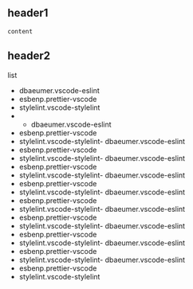 ## header1

```
content
```

## header2

list

-   dbaeumer.vscode-eslint
-   esbenp.prettier-vscode
-   stylelint.vscode-stylelint
-   -   dbaeumer.vscode-eslint
-   esbenp.prettier-vscode
-   stylelint.vscode-stylelint-   dbaeumer.vscode-eslint
-   esbenp.prettier-vscode
-   stylelint.vscode-stylelint-   dbaeumer.vscode-eslint
-   esbenp.prettier-vscode
-   stylelint.vscode-stylelint-   dbaeumer.vscode-eslint
-   esbenp.prettier-vscode
-   stylelint.vscode-stylelint-   dbaeumer.vscode-eslint
-   esbenp.prettier-vscode
-   stylelint.vscode-stylelint-   dbaeumer.vscode-eslint
-   esbenp.prettier-vscode
-   stylelint.vscode-stylelint-   dbaeumer.vscode-eslint
-   esbenp.prettier-vscode
-   stylelint.vscode-stylelint-   dbaeumer.vscode-eslint
-   esbenp.prettier-vscode
-   stylelint.vscode-stylelint-   dbaeumer.vscode-eslint
-   esbenp.prettier-vscode
-   stylelint.vscode-stylelint

